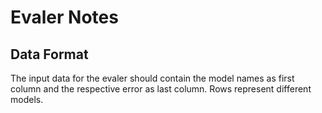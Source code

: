 # Evaler Notes

## Data Format
The input data for the evaler should contain the model names as first column and the respective error as last column. 
Rows represent different models. 

